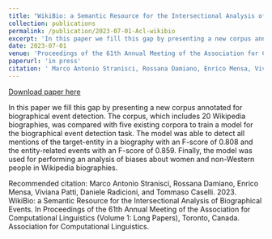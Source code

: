 ```yaml
---
title: "WikiBio: a Semantic Resource for the Intersectional Analysis of Biographical Events"
collection: publications
permalink: /publication/2023-07-01-Acl-wikibio
excerpt: 'In this paper we fill this gap by presenting a new corpus annotated for biographical event detection. The corpus, which includes 20 Wikipedia biographies, was compared with five existing corpora to train a model for the biographical event detection task. The model was able to detect all mentions of the target-entity in a biography with an F-score of 0.808 and the entity-related events with an F-score of 0.859.  Finally, the model was used for performing an analysis of biases about women and non-Western people in Wikipedia biographies.'
date: 2023-07-01
venue: 'Proceedings of the 61th Annual Meeting of the Association for Computational Linguistics (Volume 1: Long Papers)'
paperurl: 'in press'
citation: ' Marco Antonio Stranisci, Rossana Damiano, Enrico Mensa, Viviana Patti, Daniele Radicioni, and Tommaso Caselli. 2023. WikiBio: a Semantic Resource for the Intersectional Analysis of Biographical Events. In Proceedings of the 61th Annual Meeting of the Association for Computational Linguistics (Volume 1: Long Papers), Toronto, Canada. Association for Computational Linguistics.'
---
```


<a href='in press'>Download paper here</a>

In this paper we fill this gap by presenting a new corpus annotated for biographical event detection. The corpus, which includes 20 Wikipedia biographies, was compared with five existing corpora to train a model for the biographical event detection task. The model was able to detect all mentions of the target-entity in a biography with an F-score of 0.808 and the entity-related events with an F-score of 0.859.  Finally, the model was used for performing an analysis of biases about women and non-Western people in Wikipedia biographies.

Recommended citation:  Marco Antonio Stranisci, Rossana Damiano, Enrico Mensa, Viviana Patti, Daniele Radicioni, and Tommaso Caselli. 2023. WikiBio: a Semantic Resource for the Intersectional Analysis of Biographical Events. In Proceedings of the 61th Annual Meeting of the Association for Computational Linguistics (Volume 1: Long Papers), Toronto, Canada. Association for Computational Linguistics.